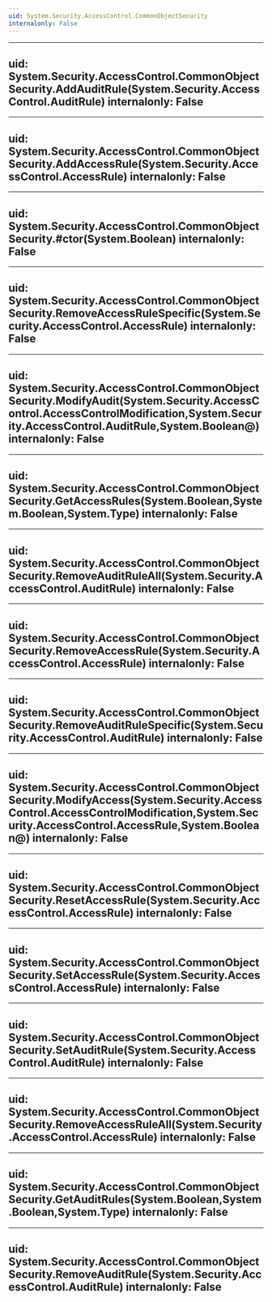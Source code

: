 ```yaml
---
uid: System.Security.AccessControl.CommonObjectSecurity
internalonly: False
---
```


---
uid: System.Security.AccessControl.CommonObjectSecurity.AddAuditRule(System.Security.AccessControl.AuditRule)
internalonly: False
---

---
uid: System.Security.AccessControl.CommonObjectSecurity.AddAccessRule(System.Security.AccessControl.AccessRule)
internalonly: False
---

---
uid: System.Security.AccessControl.CommonObjectSecurity.#ctor(System.Boolean)
internalonly: False
---

---
uid: System.Security.AccessControl.CommonObjectSecurity.RemoveAccessRuleSpecific(System.Security.AccessControl.AccessRule)
internalonly: False
---

---
uid: System.Security.AccessControl.CommonObjectSecurity.ModifyAudit(System.Security.AccessControl.AccessControlModification,System.Security.AccessControl.AuditRule,System.Boolean@)
internalonly: False
---

---
uid: System.Security.AccessControl.CommonObjectSecurity.GetAccessRules(System.Boolean,System.Boolean,System.Type)
internalonly: False
---

---
uid: System.Security.AccessControl.CommonObjectSecurity.RemoveAuditRuleAll(System.Security.AccessControl.AuditRule)
internalonly: False
---

---
uid: System.Security.AccessControl.CommonObjectSecurity.RemoveAccessRule(System.Security.AccessControl.AccessRule)
internalonly: False
---

---
uid: System.Security.AccessControl.CommonObjectSecurity.RemoveAuditRuleSpecific(System.Security.AccessControl.AuditRule)
internalonly: False
---

---
uid: System.Security.AccessControl.CommonObjectSecurity.ModifyAccess(System.Security.AccessControl.AccessControlModification,System.Security.AccessControl.AccessRule,System.Boolean@)
internalonly: False
---

---
uid: System.Security.AccessControl.CommonObjectSecurity.ResetAccessRule(System.Security.AccessControl.AccessRule)
internalonly: False
---

---
uid: System.Security.AccessControl.CommonObjectSecurity.SetAccessRule(System.Security.AccessControl.AccessRule)
internalonly: False
---

---
uid: System.Security.AccessControl.CommonObjectSecurity.SetAuditRule(System.Security.AccessControl.AuditRule)
internalonly: False
---

---
uid: System.Security.AccessControl.CommonObjectSecurity.RemoveAccessRuleAll(System.Security.AccessControl.AccessRule)
internalonly: False
---

---
uid: System.Security.AccessControl.CommonObjectSecurity.GetAuditRules(System.Boolean,System.Boolean,System.Type)
internalonly: False
---

---
uid: System.Security.AccessControl.CommonObjectSecurity.RemoveAuditRule(System.Security.AccessControl.AuditRule)
internalonly: False
---

